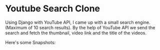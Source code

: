 # Youtube Search Clone

Using Django with YouTube API, I came up with a small search engine.
(Maximum of 10 search results). By the help of YouTube API we send the search and fetch the thumbnail, video link and the title of the videos.

Here's some Snapshots:
